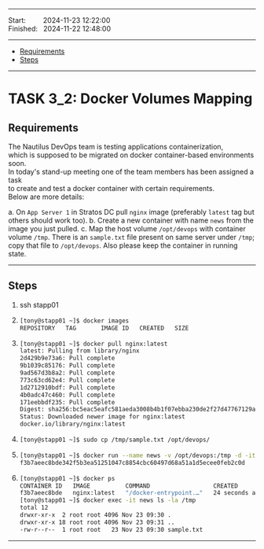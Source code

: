 
------------------------------

Start: &nbsp;&nbsp;&nbsp;&nbsp;&nbsp;&nbsp;&nbsp;&nbsp;2024-11-23 12:22:00   
Finished: &nbsp;&nbsp;2024-11-22 12:48:00

------------------------------

- [Requirements](#requirements)
- [Steps](#steps)

------------------------------

# TASK 3_2: Docker Volumes Mapping

## Requirements

The Nautilus DevOps team is testing applications containerization,  
which is supposed to be migrated on docker container-based environments soon.  
In today's stand-up meeting one of the team members has been assigned a task  
to create and test a docker container with certain requirements.  
Below are more details:

a. On `App Server 1` in Stratos DC pull `nginx` image (preferably `latest` tag but others should work too).
b. Create a new container with name `news` from the image you just pulled.
c. Map the host volume `/opt/devops` with container volume `/tmp`. There is an `sample.txt` file present on same server under `/tmp`; copy that file to `/opt/devops`. Also please keep the container in running state.

------------------------------

## Steps
1. ssh stapp01
2. ```bash
   [tony@stapp01 ~]$ docker images
   REPOSITORY   TAG       IMAGE ID   CREATED   SIZE
   ```
3. ```bash
   [tony@stapp01 ~]$ docker pull nginx:latest 
   latest: Pulling from library/nginx
   2d429b9e73a6: Pull complete 
   9b1039c85176: Pull complete 
   9ad567d3b8a2: Pull complete 
   773c63cd62e4: Pull complete 
   1d2712910bdf: Pull complete 
   4b0adc47c460: Pull complete 
   171eebbdf235: Pull complete 
   Digest: sha256:bc5eac5eafc581aeda3008b4b1f07ebba230de2f27d47767129a6a905c84f470
   Status: Downloaded newer image for nginx:latest
   docker.io/library/nginx:latest
   ```
4. ```bash
   [tony@stapp01 ~]$ sudo cp /tmp/sample.txt /opt/devops/
   ```
5. ```bash
   [tony@stapp01 ~]$ docker run --name news -v /opt/devops:/tmp -d -it nginx:latest
   f3b7aeec8bde342f5b3ea51251047c8854cbc60497d68a51a1d5ecee0feb2c0d
   ```
6. ```bash
   [tony@stapp01 ~]$ docker ps
   CONTAINER ID   IMAGE          COMMAND                  CREATED          STATUS          PORTS     NAMES
   f3b7aeec8bde   nginx:latest   "/docker-entrypoint.…"   24 seconds ago   Up 21 seconds   80/tcp    news
   [tony@stapp01 ~]$ docker exec -it news ls -la /tmp
   total 12
   drwxr-xr-x  2 root root 4096 Nov 23 09:30 .
   drwxr-xr-x 18 root root 4096 Nov 23 09:31 ..
   -rw-r--r--  1 root root   23 Nov 23 09:30 sample.txt
   ```
------------------------------


